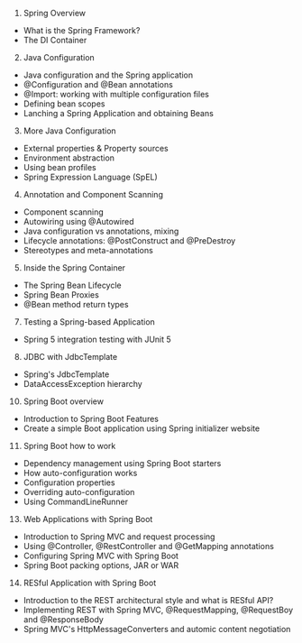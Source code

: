 1. Spring Overview

* What is the Spring Framework?
* The DI Container

2. Java Configuration

* Java configuration and the Spring application
* @Configuration and @Bean annotations
* @Import: working with multiple configuration files
* Defining bean scopes
* Lanching a Spring Application and obtaining Beans

3. More Java Configuration

* External properties & Property sources
* Environment abstraction
* Using bean profiles
* Spring Expression Language (SpEL)

4. Annotation and Component Scanning

* Component scanning
* Autowiring using @Autowired
* Java configuration vs annotations, mixing
* Lifecycle annotations: @PostConstruct and @PreDestroy
* Stereotypes and meta-annotations

5. Inside the Spring Container

* The Spring Bean Lifecycle
* Spring Bean Proxies
* @Bean method return types

7. Testing a Spring-based Application

* Spring 5 integration testing with JUnit 5

8. JDBC with JdbcTemplate

* Spring's JdbcTemplate
* DataAccessException hierarchy

10. Spring Boot overview

* Introduction to Spring Boot Features
* Create a simple Boot application using Spring initializer website

11. Spring Boot how to work

* Dependency management using Spring Boot starters
* How auto-configuration works
* Configuration properties
* Overriding auto-configuration
* Using CommandLineRunner

13. Web Applications with Spring Boot

* Introduction to Spring MVC and request processing
* Using @Controller, @RestController and @GetMapping annotations
* Configuring Spring MVC with Spring Boot
* Spring Boot packing options, JAR or WAR

14. RESful Application with Spring Boot

* Introduction to the REST architectural style and what is RESful API?
* Implementing REST with Spring MVC, @RequestMapping, @RequestBoy and @ResponseBody
* Spring MVC's HttpMessageConverters and automic content negotiation

